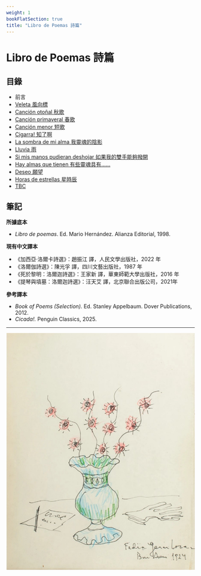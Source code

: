 ```yaml
---
weight: 1
bookFlatSection: true
title: "Libro de Poemas 詩篇"
---
```

# Libro de Poemas 詩篇



## 目錄

- 前言
- [Veleta 風向標](../../posts/veleta-lorca) 
- [Canción otoñal 秋歌](../../posts/cancion-otonal-lorca) 
- [Canción primaveral 春歌](../../posts/cancion-primaveral-lorca) 
- [Canción menor 短歌](../../posts/cancion-menor-lorca) 
- [Cigarra! 知了啊](../../posts/cigarra-lorca) 
- [La sombra de mi alma 我靈魂的陰影](../../posts/la-sombra-lorca) 
- [Lluvia 雨](../../posts/lluvia-lorca) 
- [Si mis manos pudieran deshojar 如果我的雙手能夠撥開](../../posts/si-mis-manos-lorca) 
- [Hay almas que tienen 有些靈魂具有……](../../posts/hay-almas-lorca) 
- [Deseo 願望](../../posts/deseo-lorca) 
- [Horas de estrellas 星時辰](../../posts/horas-de-estrellas-lorca) 
- [TBC](../../posts/) 


## 筆記

**所據底本**

* *Libro de poemas*. Ed. Mario Hernández. Alianza Editorial, 1998.

**現有中文譯本**

* 《加西亞·洛爾卡詩選》：趙振江 譯，人民文學出版社，2022 年
* 《洛爾伽詩選》：陳光孚 譯，四川文藝出版社，1987 年
* 《死於黎明：洛爾迦詩選》：王家新 譯，華東師範大學出版社，2016 年
* 《提琴與墳墓：洛爾迦詩選》：汪天艾 譯，北京聯合出版公司，2021年

**參考譯本**

* *Book of Poems (Selection).* Ed. Stanley Appelbaum. Dover Publications, 2012.
* *Cicada!.* Penguin Classics, 2025.



---

![Lorca: Still Life](cover.jpg)

